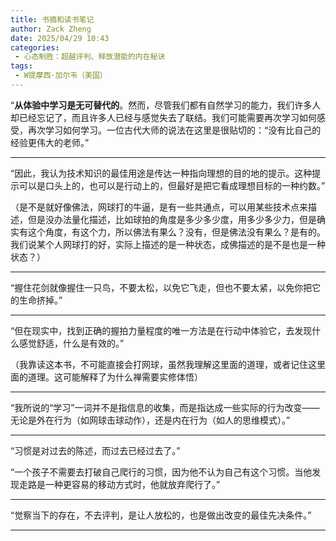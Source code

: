 ```yaml
---
title: 书摘和读书笔记
author: Zack Zheng
date: 2025/04/29 10:43
categories:
 - 心态制胜：超越评判、释放潜能的内在秘诀
tags:
 - W提摩西·加尔韦（美国）
---
```


“<b>从体验中学习是无可替代的</b>。然而，尽管我们都有自然学习的能力，我们许多人却已经忘记了，而且许多人已经与感觉失去了联结。我们可能需要再次学习如何感受，再次学习如何学习。一位古代大师的说法在这里是很贴切的：“没有比自己的经验更伟大的老师。”

---------------------------

“因此，我认为技术知识的最佳用途是传达一种指向理想的目的地的提示。这种提示可以是口头上的，也可以是行动上的，但最好是把它看成理想目标的一种约数。”

（是不是就好像佛法，网球打的牛逼，是有一些共通点，可以用某些技术点来描述，但是没办法量化描述，比如球拍的角度是多少多少度，用多少多少力，但是确实有这个角度，有这个力，所以佛法有果么？没有，但是佛法没有果么？是有的。我们说某个人网球打的好，实际上描述的是一种状态，成佛描述的是不是也是一种状态？）

---------------------------

“握住花剑就像握住一只鸟，不要太松，以免它飞走，但也不要太紧，以免你把它的生命挤掉。”

---------------------------

“但在现实中，找到正确的握拍力量程度的唯一方法是在行动中体验它，去发现什么感觉舒适，什么是有效的。”

（我靠读这本书，不可能直接会打网球，虽然我理解这里面的道理，或者记住这里面的道理。这可能解释了为什么禅需要实修体悟）

---------------------------

“我所说的“学习”一词并不是指信息的收集，而是指达成一些实际的行为改变——无论是外在行为（如网球击球动作），还是内在行为（如人的思维模式）。”

---------------------------

“习惯是对过去的陈述，而过去已经过去了。”

“一个孩子不需要去打破自己爬行的习惯，因为他不认为自己有这个习惯。当他发现走路是一种更容易的移动方式时，他就放弃爬行了。”

---------------------------

“觉察当下的存在，不去评判，是让人放松的，也是做出改变的最佳先决条件。”

---------------------------


